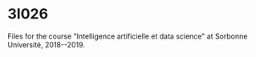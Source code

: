 # 3I026
Files for the course "Intelligence artificielle et data science" at Sorbonne Université, 2018--2019.
